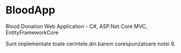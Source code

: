 # BloodApp
Blood Donation Web Application - C#, ASP.Net Core MVC, EntityFrameworkCore

Sunt implementate toate cerintele din barem corespunzatoare notei 9.
